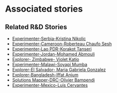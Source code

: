 # Associated stories

<!-- !!DO NOT REMOVE!! start autogenerated hyperlinks -->
## Related R&D Stories
- [Experimenter-Serbia-Kristina Nikolic](/RnD-Archive/stories/?doc=Experimenters_SRB)
- [Experimenter-Cameroon-Roberteau Chaufo Sesh](/RnD-Archive/stories/?doc=Experimenters_CMR)
- [Experimenter-Lao PDR-Korakot Tanseri](/RnD-Archive/stories/?doc=Experimenters_LAO)
- [Experimenter-Jordan-Mohamed Abmouli](/RnD-Archive/stories/?doc=Experimenters_JOR)
- [Explorer\- Zimbabwe\- Violet Katio](/RnD-Archive/stories/?doc=Explorers_ZWE)
- [Experimenter-Malawi-Soyapi Mumba](/RnD-Archive/stories/?doc=Experimenters_MWI)
- [Explorer\-El Salvador\- Maria Gabriela Gonzalez](/RnD-Archive/stories/?doc=Explorers_SLV)
- [Explorer\-Bangladesh\-Iffat Anjum](/RnD-Archive/stories/?doc=Explorers_BGD)
- [Solutions Mapper-DRC-Olivier Bampendi](/RnD-Archive/stories/?doc=SolutionMappers_COD)
- [Experimenter-Mexico-Luis Cervantes](/RnD-Archive/stories/?doc=Experimenters_MEX)
<!-- !!DO NOT REMOVE!! end autogenerated hyperlinks -->